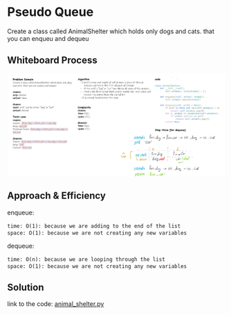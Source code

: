 # Pseudo Queue

Create a class called AnimalShelter which holds only dogs and cats. that you can enqueu and dequeu

## Whiteboard Process

<!-- Embedded whiteboard image -->

![whiteboard](./wb-animal-shelter.png)

## Approach & Efficiency

enqueue:

    time: O(1): because we are adding to the end of the list
    space: O(1): because we are not creating any new variables

dequeue:

    time: O(n): because we are looping through the list
    space: O(1): because we are not creating any new variables

## Solution

link to the code: [animal_shelter.py](./animal_shelter.py)
